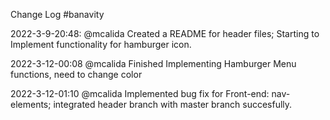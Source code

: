 Change Log #banavity 

2022-3-9-20:48: @mcalida Created a README for header files; Starting to Implement functionality for hamburger icon. 

2022-3-12-00:08 @mcalida Finished Implementing Hamburger Menu functions, need to change color 

2022-3-12-01:10 @mcalida Implemented bug fix for Front-end: nav-elements; integrated header branch with master branch succesfully. 
